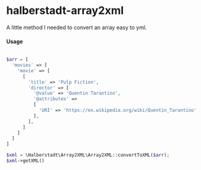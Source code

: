 # halberstadt-array2xml

A little method I needed to convert an array easy to yml.

#### Usage

```php

$arr = [
  'movies' => [
    'movie' => [
      [
        'title' => 'Pulp Fiction',
        'director' => [
          '@value' => 'Quentin Tarantino',
          '@attributes' =>
          [
            'URI' => 'https://en.wikipedia.org/wiki/Quentin_Tarantino'
          ],
        ],
      ]
    ]
  ]
]

$xml = \Halberstadt\Array2XML\Array2XML::convertToXML($arr);
$xml->getXML()

```
